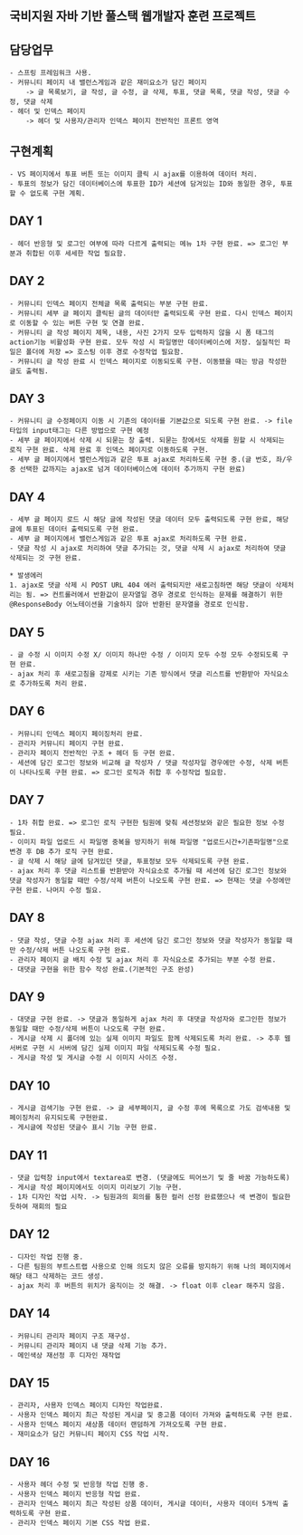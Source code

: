 ## 국비지원 자바 기반 풀스택 웹개발자 훈련 프로젝트

## 담당업무
    - 스프링 프레임워크 사용.
    - 커뮤니티 페이지 내 밸런스게임과 같은 재미요소가 담긴 페이지
        -> 글 목록보기, 글 작성, 글 수정, 글 삭제, 투표, 댓글 목록, 댓글 작성, 댓글 수정, 댓글 삭제
    - 헤더 및 인덱스 페이지
        -> 헤더 및 사용자/관리자 인덱스 페이지 전반적인 프론트 영역

## 구현계획
    - VS 페이지에서 투표 버튼 또는 이미지 클릭 시 ajax를 이용하여 데이터 처리.
    - 투표의 정보가 담긴 데이터베이스에 투표한 ID가 세션에 담겨있는 ID와 동일한 경우, 투표할 수 없도록 구현 계획.


## DAY 1
    - 헤더 반응형 및 로그인 여부에 따라 다르게 출력되는 메뉴 1차 구현 완료. => 로그인 부분과 취합된 이후 세세한 작업 필요함.

## DAY 2
    - 커뮤니티 인덱스 페이지 전체글 목록 출력되는 부분 구현 완료. 
    - 커뮤니티 세부 글 페이지 클릭된 글의 데이터만 출력되도록 구현 완료. 다시 인덱스 페이지로 이동할 수 있는 버튼 구현 및 연결 완료.
    - 커뮤니티 글 작성 페이지 제목, 내용, 사진 2가지 모두 입력하지 않을 시 폼 태그의 action기능 비활성화 구현 완료. 모두 작성 시 파일명만 데이터베이스에 저장. 실질적인 파일은 폴더에 저장 => 호스팅 이후 경로 수정작업 필요함.
    - 커뮤니티 글 작성 완료 시 인덱스 페이지로 이동되도록 구현. 이동됐을 때는 방금 작성한 글도 출력됨.

## DAY 3
    - 커뮤니티 글 수정페이지 이동 시 기존의 데이터를 기본값으로 되도록 구현 완료. -> file 타입의 input태그는 다른 방법으로 구현 예정
    - 세부 글 페이지에서 삭제 시 되묻는 창 출력. 되묻는 창에서도 삭제를 원할 시 삭제되는 로직 구현 완료. 삭제 완료 후 인덱스 페이지로 이동하도록 구현.
    - 세부 글 페이지에서 밸런스게임과 같은 투표 ajax로 처리하도록 구현 중.(글 번호, 좌/우 중 선택한 값까지는 ajax로 넘겨 데이터베이스에 데이터 추가까지 구현 완료)

## DAY 4
    - 세부 글 페이지 로드 시 해당 글에 작성된 댓글 데이터 모두 출력되도록 구현 완료, 해당 글에 투표된 데이터 출력되도록 구현 완료.
    - 세부 글 페이지에서 밸런스게임과 같은 투표 ajax로 처리하도록 구현 완료. 
    - 댓글 작성 시 ajax로 처리하여 댓글 추가되는 것, 댓글 삭제 시 ajax로 처리하여 댓글 삭제되는 것 구현 완료.
    
    * 발생에러
    1. ajax로 댓글 삭제 시 POST URL 404 에러 출력되지만 새로고침하면 해당 댓글이 삭제처리는 됨. => 컨트롤러에서 반환값이 문자열일 경우 경로로 인식하는 문제를 해결하기 위한 @ResponseBody 어노테이션을 기술하지 않아 반환된 문자열을 경로로 인식함.

## DAY 5 
    - 글 수정 시 이미지 수정 X/ 이미지 하나만 수정 / 이미지 모두 수정 모두 수정되도록 구현 완료.
    - ajax 처리 후 새로고침을 강제로 시키는 기존 방식에서 댓글 리스트를 반환받아 자식요소로 추가하도록 처리 완료.

## DAY 6
    - 커뮤니티 인덱스 페이지 페이징처리 완료.
    - 관리자 커뮤니티 페이지 구현 완료. 
    - 관리자 페이지 전반적인 구조 + 헤더 등 구현 완료.
    - 세션에 담긴 로그인 정보와 비교해 글 작성자 / 댓글 작성자일 경우에만 수정, 삭제 버튼이 나타나도록 구현 완료. => 로그인 로직과 취합 후 수정작업 필요함.

## DAY 7
    - 1차 취합 완료. => 로그인 로직 구현한 팀원에 맞춰 세션정보와 같은 필요한 정보 수정 필요.
    - 이미지 파일 업로드 시 파일명 중복을 방지하기 위해 파일명 "업로드시간+기존파일명"으로 변경 후 DB 추가 로직 구현 완료.
    - 글 삭제 시 해당 글에 담겨있던 댓글, 투표정보 모두 삭제되도록 구현 완료.
    - ajax 처리 후 댓글 리스트를 반환받아 자식요소로 추가될 때 세션에 담긴 로그인 정보와 댓글 작성자가 동일할 때만 수정/삭제 버튼이 나오도록 구현 완료. => 현재는 댓글 수정에만 구현 완료. 나머지 수정 필요.
    
## DAY 8
    - 댓글 작성, 댓글 수정 ajax 처리 후 세션에 담긴 로그인 정보와 댓글 작성자가 동일할 때만 수정/삭제 버튼 나오도록 구현 완료.
    - 관리자 페이지 글 배치 수정 및 ajax 처리 후 자식요소로 추가되는 부분 수정 완료.
    - 대댓글 구현을 위한 함수 작성 완료.(기본적인 구조 완성)

## DAY 9
    - 대댓글 구현 완료. -> 댓글과 동일하게 ajax 처리 후 대댓글 작성자와 로그인한 정보가 동일할 때만 수정/삭제 버튼이 나오도록 구현 완료.
    - 게시글 삭제 시 폴더에 있는 실제 이미지 파일도 함께 삭제되도록 처리 완료. -> 추후 웹서버로 구현 시 서버에 담긴 실제 이미지 파일 삭제되도록 수정 필요.
    - 게시글 작성 및 게시글 수정 시 이미지 사이즈 수정.

## DAY 10
    - 게시글 검색기능 구현 완료. -> 글 세부페이지, 글 수정 후에 목록으로 가도 검색내용 및 페이징처리 유지되도록 구현완료.
    - 게시글에 작성된 댓글수 표시 기능 구현 완료.

## DAY 11
    - 댓글 입력창 input에서 textarea로 변경. (댓글에도 띄어쓰기 및 줄 바꿈 가능하도록)
    - 게시글 작성 페이지에서도 이미지 미리보기 기능 구현.
    - 1차 디자인 작업 시작. -> 팀원과의 회의를 통한 컬러 선정 완료했으나 색 변경이 필요한 듯하여 재회의 필요

## DAY 12
    - 디자인 작업 진행 중.
    - 다른 팀원의 부트스트랩 사용으로 인해 의도치 않은 오류를 방지하기 위해 나의 페이지에서 해당 태그 삭제하는 코드 생성.
    - ajax 처리 후 버튼의 위치가 움직이는 것 해결. -> float 이후 clear 해주지 않음.

## DAY 14
    - 커뮤니티 관리자 페이지 구조 재구성. 
    - 커뮤니티 관리자 페이지 내 댓글 삭제 기능 추가.
    - 메인색상 재선정 후 디자인 재작업

## DAY 15
    - 관리자, 사용자 인덱스 페이지 디자인 작업완료.
    - 사용자 인덱스 페이지 최근 작성된 게시글 및 중고품 데이터 가져와 출력하도록 구현 완료.
    - 사용자 인덱스 페이지 새상품 데이터 랜덤하게 가져오도록 구현 완료.
    - 재미요소가 담긴 커뮤니티 페이지 CSS 작업 시작.

## DAY 16
    - 사용자 헤더 수정 및 반응형 작업 진행 중.
    - 사용자 인덱스 페이지 반응형 작업 완료.
    - 관리자 인덱스 페이지 최근 작성된 상품 데이터, 게시글 데이터, 사용자 데이터 5개씩 출력하도록 구현 완료.
    - 관리자 인덱스 페이지 기본 CSS 작업 완료.